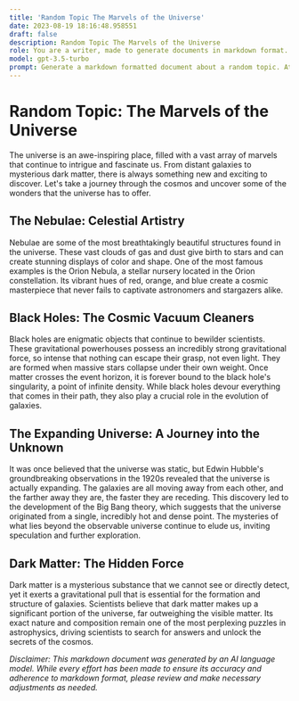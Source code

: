 ```yaml
---
title: 'Random Topic The Marvels of the Universe'
date: 2023-08-19 18:16:48.958551
draft: false
description: Random Topic The Marvels of the Universe
role: You are a writer, made to generate documents in markdown format. It is very important that all of the documents you generate are in valid markdown format.
model: gpt-3.5-turbo
prompt: Generate a markdown formatted document about a random topic. At the bottom, include a disclaimer explaining that the document was generated by you. The first line of the document should be the title. Make sure that the entire document is in proper markdown format, using a mix of various tags to make the document visually appealing.
---
```


# Random Topic: The Marvels of the Universe

The universe is an awe-inspiring place, filled with a vast array of marvels that continue to intrigue and fascinate us. From distant galaxies to mysterious dark matter, there is always something new and exciting to discover. Let's take a journey through the cosmos and uncover some of the wonders that the universe has to offer.

## The Nebulae: Celestial Artistry
Nebulae are some of the most breathtakingly beautiful structures found in the universe. These vast clouds of gas and dust give birth to stars and can create stunning displays of color and shape. One of the most famous examples is the Orion Nebula, a stellar nursery located in the Orion constellation. Its vibrant hues of red, orange, and blue create a cosmic masterpiece that never fails to captivate astronomers and stargazers alike.

## Black Holes: The Cosmic Vacuum Cleaners
Black holes are enigmatic objects that continue to bewilder scientists. These gravitational powerhouses possess an incredibly strong gravitational force, so intense that nothing can escape their grasp, not even light. They are formed when massive stars collapse under their own weight. Once matter crosses the event horizon, it is forever bound to the black hole's singularity, a point of infinite density. While black holes devour everything that comes in their path, they also play a crucial role in the evolution of galaxies.

## The Expanding Universe: A Journey into the Unknown
It was once believed that the universe was static, but Edwin Hubble's groundbreaking observations in the 1920s revealed that the universe is actually expanding. The galaxies are all moving away from each other, and the farther away they are, the faster they are receding. This discovery led to the development of the Big Bang theory, which suggests that the universe originated from a single, incredibly hot and dense point. The mysteries of what lies beyond the observable universe continue to elude us, inviting speculation and further exploration.

## Dark Matter: The Hidden Force
Dark matter is a mysterious substance that we cannot see or directly detect, yet it exerts a gravitational pull that is essential for the formation and structure of galaxies. Scientists believe that dark matter makes up a significant portion of the universe, far outweighing the visible matter. Its exact nature and composition remain one of the most perplexing puzzles in astrophysics, driving scientists to search for answers and unlock the secrets of the cosmos.

_*Disclaimer: This markdown document was generated by an AI language model. While every effort has been made to ensure its accuracy and adherence to markdown format, please review and make necessary adjustments as needed.*_